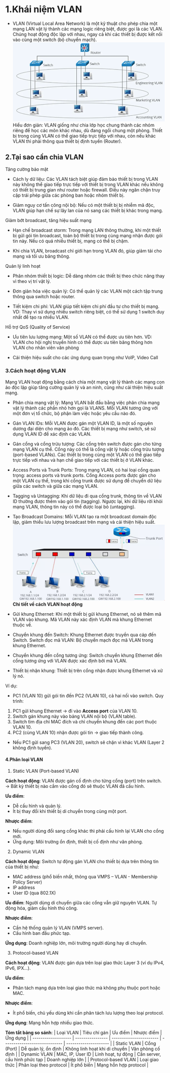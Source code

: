 # 1.Khái niệm VLAN
- VLAN (Virtual Local Area Network) là một kỹ thuật cho phép chia một mạng LAN vật lý thành các mạng logic riêng biệt, được gọi là các VLAN. Chúng hoạt động độc lập với nhau, ngay cả khi các thiết bị được kết nối vào cùng một switch (bộ chuyển mạch).
![alt text](image.png)
Hiểu đơn giản:
VLAN giống như chia lớp học chung thành các nhóm riêng để học các môn khác nhau, dù đang ngồi chung một phòng.
Thiết bị trong cùng VLAN có thể giao tiếp trực tiếp với nhau, còn nếu khác VLAN thì phải thông qua thiết bị định tuyến (Router).
## 2.Tại sao cần chia VLAN
Tăng cường bảo mật

- Cách ly dữ liệu: Các VLAN tách biệt giúp đảm bảo thiết bị trong VLAN này không thể giao tiếp trực tiếp với thiết bị trong VLAN khác nếu không có thiết bị trung gian như router hoặc firewall. Điều này ngăn chặn truy cập trái phép giữa các phòng ban hoặc nhóm thiết bị.

- Giảm nguy cơ tấn công nội bộ: Nếu có một thiết bị bị nhiễm mã độc, VLAN giúp hạn chế sự lây lan của nó sang các thiết bị khác trong mạng.

Giảm bớt broadcast, tăng hiệu suất mạng

- Hạn chế broadcast storm: Trong mạng LAN thông thường, khi một thiết bị gửi gói tin broadcast, toàn bộ thiết bị trong cùng mạng nhận được gói tin này. Nếu có quá nhiều thiết bị, mạng có thể bị chậm.

- Khi chia VLAN, broadcast chỉ giới hạn trong VLAN đó, giúp giảm tải cho mạng và tối ưu băng thông.

Quản lý linh hoạt

- Phân nhóm thiết bị logic: Dễ dàng nhóm các thiết bị theo chức năng thay vì theo vị trí vật lý.

- Đơn giản hóa việc quản lý: Có thể quản lý các VLAN một cách tập trung thông qua switch hoặc router.

- Tiết kiệm chi phí: VLAN giúp tiết kiệm chi phí đầu tư cho thiết bị mạng. VD: Thay vì sử dụng nhiều switch riêng biệt, có thể sử dụng 1 switch duy nhất để tạo ra nhiều VLAN.

Hỗ trợ QoS (Quality of Service)

- Ưu tiên lưu lượng mạng: Một số VLAN có thể được ưu tiên hơn. VD: VLAN cho hội nghị truyền hình có thể được ưu tiên băng thông hơn VLAN cho nhân viên văn phòng

- Cải thiện hiệu suất cho các ứng dụng quan trọng như VoIP, Video Call
### 3.Cách hoạt động VLAN
Mạng VLAN hoạt động bằng cách chia một mạng vật lý thành các mạng con ảo độc lập giúp tăng cường quản lý và an ninh, cũng như cải thiện hiệu suất mạng.

- Phân chia mạng vật lý: Mạng VLAN bắt đầu bằng việc phân chia mạng vật lý thành các phần nhỏ hơn gọi là VLANS. Mỗi VLAN tương ứng với một đơn vị tổ chức, bộ phận làm việc hoặc yêu cầu nào đó.

- Gán VLAN IDs: Mỗi VLAN được gán một VLAN ID, là một số nguyên dương đại diện cho mạng ảo đó. Các thiết bị mạng như switch, sẽ sử dụng VLAN ID để xác định các VLAN.

- Gán cổng và cổng trừu tượng: Các cổng trên switch được gán cho từng mạng VLAN cụ thể. Cổng này có thể là cổng vật lý hoặc cổng trừu tượng (port-based VLANs). Các thiết bị trong cùng một VLAN có thể giao tiếp trực tiếp với nhau và hạn chế giao tiếp với các thiết bị ở VLAN khác.

- Access Ports và Trunk Ports: Trong mạng VLAN, có hai loại cổng quan trọng: access ports và trunk ports. Cổng Access ports được gán cho một VLAN cụ thể, trong khi cổng trunk được sử dụng để chuyển dữ liệu giữa các switch và giữa các mạng VLAN.

- Tagging và Untagging: Khi dữ liệu đi qua cổng trunk, thông tin về VLAN ID thường được thêm vào gói tin (tagging). Ngược lại, khi dữ liệu rời khỏi mạng VLAN, thông tin này có thể được loại bỏ (untagging).

- Tạo Broadcast Domains: Mỗi VLAN tạo ra một broadcast domain độc lập, giảm thiểu lưu lượng broadcast trên mạng và cải thiện hiệu suất.
![alt text](image-1.png)
**Chi tiết về cách VLAN hoạt động**
- Gửi khung Ethernet: Khi một thiết bị gửi khung Ethernet, nó sẽ thêm mã VLAN vào khung. Mã VLAN này xác định VLAN mà khung Ethernet thuộc về.
- Chuyển khung đến Switch: Khung Ethernet được truyền qua cáp đến Switch.
Switch đọc mã VLAN: Bộ chuyển mạch đọc mã VLAN trong khung Ethernet.
- Chuyển khung đến cổng tương ứng: Switch chuyển khung Ethernet đến cổng tương ứng với VLAN được xác định bởi mã VLAN.
- Thiết bị nhận khung: Thiết bị trên cổng nhận được khung Ethernet và xử lý nó.

Ví dụ:
- PC1 (VLAN 10) gửi gói tin đến PC2 (VLAN 10), cả hai nối vào switch.
Quy trình:
1. PC1 gửi khung Ethernet → đi vào **Access port** của VLAN 10.
2. Switch gán khung này vào bảng VLAN nội bộ (VLAN table).
3. Switch tìm địa chỉ MAC đích và chỉ chuyển khung đến các port thuộc VLAN 10.
4. PC2 (cùng VLAN 10) nhận được gói tin → giao tiếp thành công.
- Nếu PC1 gửi sang PC3 (VLAN 20), switch sẽ chặn vì khác VLAN (Layer 2 không định tuyến).
#### 4.Phân loại VLAN
1. Static VLAN (Port-based VLAN)

**Cách hoạt động**: VLAN được gán cố định cho từng cổng (port) trên switch.
→ Bất kỳ thiết bị nào cắm vào cổng đó sẽ thuộc VLAN đã cấu hình.

**Ưu điểm**:
- Dễ cấu hình và quản lý.
- Ít bị thay đổi khi thiết bị di chuyển trong cùng một port.

**Nhược điểm**:
- Nếu người dùng đổi sang cổng khác thì phải cấu hình lại VLAN cho cổng mới.
- Ứng dụng: Môi trường ổn định, thiết bị cố định như văn phòng.
2. Dynamic VLAN

**Cách hoạt động**: Switch tự động gán VLAN cho thiết bị dựa trên thông tin của thiết bị như:
- MAC address (phổ biến nhất, thông qua VMPS – VLAN - Membership Policy Server)
- IP address
- User ID (qua 802.1X)

**Ưu điểm**:
Người dùng di chuyển giữa các cổng vẫn giữ nguyên VLAN.
Tự động hóa, giảm cấu hình thủ công.

**Nhược điểm**:
- Cần hệ thống quản lý VLAN (VMPS server).
- Cấu hình ban đầu phức tạp.

**Ứng dụng**: Doanh nghiệp lớn, môi trường người dùng hay di chuyển.

3. Protocol-based VLAN

**Cách hoạt động**: VLAN được gán dựa trên loại giao thức Layer 3 (ví dụ IPv4, IPv6, IPX…).

**Ưu điểm**:
- Phân tách mạng dựa trên loại giao thức mà không phụ thuộc port hoặc MAC.

**Nhược điểm**:
- Ít phổ biến, chủ yếu dùng khi cần phân tách lưu lượng theo loại protocol.

**Ứng dụng**: Mạng hỗn hợp nhiều giao thức.

**Tóm tắt bảng so sánh**:
| Loại VLAN           | Tiêu chí gán     | Ưu điểm                 | Nhược điểm                    | Ứng dụng              |
| ------------------- | ---------------- | ----------------------- | ----------------------------- | --------------------- |
| Static VLAN         | Cổng (Port)      | Dễ quản lý, ổn định     | Không linh hoạt khi di chuyển | Văn phòng cố định     |
| Dynamic VLAN        | MAC, IP, User ID | Linh hoạt, tự động      | Cần server, cấu hình phức tạp | Doanh nghiệp lớn      |
| Protocol-based VLAN | Loại giao thức   | Phân loại theo protocol | Ít phổ biến                   | Mạng hỗn hợp protocol |


